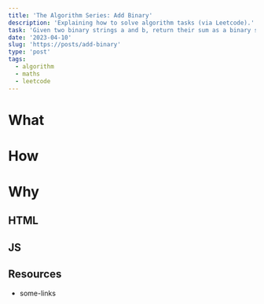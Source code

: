 ```yaml
---
title: 'The Algorithm Series: Add Binary'
description: 'Explaining how to solve algorithm tasks (via Leetcode).'
task: 'Given two binary strings a and b, return their sum as a binary string.'
date: '2023-04-10'
slug: 'https://posts/add-binary'
type: 'post'
tags:
  - algorithm
  - maths
  - leetcode
---
```


# What

# How

# Why

## HTML

## JS

## Resources

- some-links
